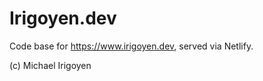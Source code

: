 # Irigoyen.dev

Code base for <https://www.irigoyen.dev>, served via Netlify.

(c) Michael Irigoyen
